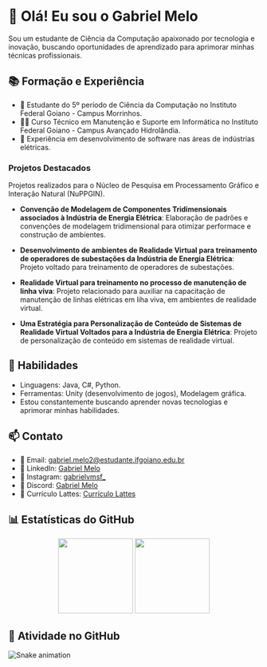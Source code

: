 # 👋 Olá! Eu sou o Gabriel Melo

Sou um estudante de Ciência da Computação apaixonado por tecnologia e inovação, buscando oportunidades de aprendizado para aprimorar minhas técnicas profissionais.

## 📚 Formação e Experiência

- 🌱 Estudante do 5º período de Ciência da Computação no Instituto Federal Goiano - Campus Morrinhos.
- 👨‍🎓 Curso Técnico em Manutenção e Suporte em Informática no Instituto Federal Goiano - Campus Avançado Hidrolândia.
- 💼 Experiência em desenvolvimento de software nas áreas de indústrias elétricas.

### Projetos Destacados

Projetos realizados para o Núcleo de Pesquisa em Processamento Gráfico e Interação Natural (NuPPGIN).

- **Convenção de Modelagem de Componentes Tridimensionais associados à Indústria de Energia Elétrica**: Elaboração de padrões e convenções de modelagem tridimensional para otimizar performace e construção de ambientes.
  
- **Desenvolvimento de ambientes de Realidade Virtual para treinamento de operadores de subestações da Indústria de Energia Elétrica**: Projeto voltado para treinamento de operadores de subestações.

- **Realidade Virtual para treinamento no processo de manutenção de linha viva**: Projeto relacionado para auxiliar na capacitação de manutenção de linhas elétricas em liha viva, em ambientes de realidade virtual.

- **Uma Estratégia para Personalização de Conteúdo de Sistemas de Realidade Virtual Voltados para a Indústria de Energia Elétrica**: Projeto de personalização de conteúdo em sistemas de realidade virtual.

## 🚀 Habilidades

- Linguagens: Java, C#, Python.
- Ferramentas: Unity (desenvolvimento de jogos), Modelagem gráfica.
- Estou constantemente buscando aprender novas tecnologias e aprimorar minhas habilidades.

## 📫 Contato

- 📧 Email: gabriel.melo2@estudante.ifgoiano.edu.br
- 👔 LinkedIn: [Gabriel Melo](https://www.linkedin.com/in/gabriel-melo-995a38239/)
- 📱 Instagram: [gabrielvmsf_](https://www.instagram.com/gabrielvmsf_/)
- 💬 Discord: [Gabriel Melo](https://discord.com/users/255763639829659651)
- 📃 Currículo Lattes: [Currículo Lattes](http://lattes.cnpq.br/7299898096342217)

## 📊 Estatísticas do GitHub

<div align="center">
  <img height="150em" src="https://github-readme-stats.vercel.app/api?username=gabrielvmsf&show_icons=true&theme=synthwave&include_all_commits=true&count_private=true"/>
  <img height="150em" src="https://github-readme-stats.vercel.app/api/top-langs/?username=gabrielvmsf&layout=compact&langs_count=7&theme=synthwave"/>
</div>

## 🐍 Atividade no GitHub

![Snake animation](https://github.com/gabrielvmsf/gabrielvmsf/blob/output/github-contribution-grid-snake.svg)
